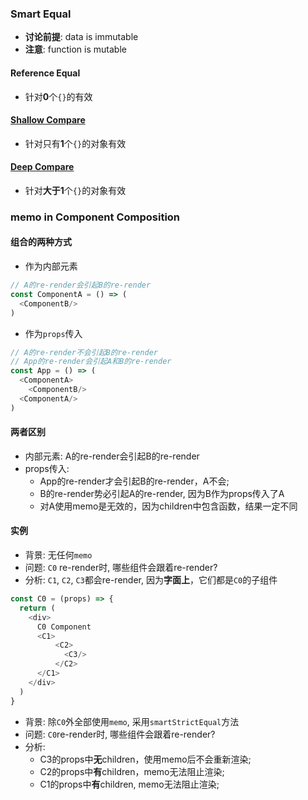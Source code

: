 ### Smart Equal
- **讨论前提**: data is immutable
- **注意**: function is mutable
#### Reference Equal
- 针对**0**个`{}`的有效

#### [Shallow Compare](https://github.com/facebook/react/blob/v16.8.6/packages/shared/shallowEqual.js)
- 针对只有**1**个`{}`的对象有效

#### [Deep Compare](https://github.com/epoberezkin/fast-deep-equal)
- 针对**大于1**个`{}`的对象有效


### memo in Component Composition
#### 组合的两种方式
- 作为内部元素
```javascript
// A的re-render会引起B的re-render
const ComponentA = () => (
  <ComponentB/>
)
```
- 作为`props`传入
```javascript
// A的re-render不会引起B的re-render
// App的re-render会引起A和B的re-render
const App = () => (
  <ComponentA>
    <ComponentB/>
  <ComponentA/>
)
```
#### 两者区别
- 内部元素: A的re-render会引起B的re-render
- props传入: 
  - App的re-render才会引起B的re-render，A不会; 
  - B的re-render势必引起A的re-render, 因为B作为props传入了A
  - 对A使用memo是无效的，因为children中包含函数，结果一定不同
#### 实例
- 背景: 无任何`memo`
- 问题: `C0` re-render时, 哪些组件会跟着re-render?
- 分析: `C1`, `C2`, `C3`都会re-render, 因为**字面上**，它们都是`C0`的子组件
```javascript
const C0 = (props) => {
  return (
    <div>
      C0 Component
      <C1>
          <C2>
            <C3/>
          </C2>
      </C1>
    </div>
  )
}
```
- 背景: 除`C0`外全部使用`memo`, 采用`smartStrictEqual`方法
- 问题: `C0`re-render时, 哪些组件会跟着re-render?
- 分析:
  - C3的props中**无**children，使用memo后不会重新渲染;
  - C2的props中**有**children，memo无法阻止渲染;
  - C1的props中**有**children, memo无法阻止渲染;

